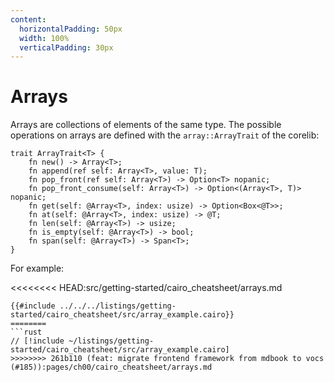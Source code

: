 ```yaml
---
content:
  horizontalPadding: 50px
  width: 100%
  verticalPadding: 30px
---
```


# Arrays

Arrays are collections of elements of the same type.
The possible operations on arrays are defined with the `array::ArrayTrait` of the corelib:

```cairo
trait ArrayTrait<T> {
    fn new() -> Array<T>;
    fn append(ref self: Array<T>, value: T);
    fn pop_front(ref self: Array<T>) -> Option<T> nopanic;
    fn pop_front_consume(self: Array<T>) -> Option<(Array<T>, T)> nopanic;
    fn get(self: @Array<T>, index: usize) -> Option<Box<@T>>;
    fn at(self: @Array<T>, index: usize) -> @T;
    fn len(self: @Array<T>) -> usize;
    fn is_empty(self: @Array<T>) -> bool;
    fn span(self: @Array<T>) -> Span<T>;
}
```

For example:

<<<<<<<< HEAD:src/getting-started/cairo_cheatsheet/arrays.md
```cairo
{{#include ../../../listings/getting-started/cairo_cheatsheet/src/array_example.cairo}}
========
```rust
// [!include ~/listings/getting-started/cairo_cheatsheet/src/array_example.cairo]
>>>>>>>> 261b110 (feat: migrate frontend framework from mdbook to vocs  (#185)):pages/ch00/cairo_cheatsheet/arrays.md
```
